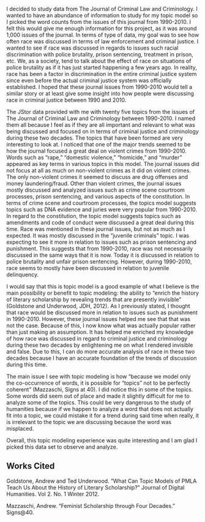 I decided to study data from The Journal of Criminal Law and Criminology. I wanted to have an abundance of information to study for my topic model so I picked the word counts from the issues of this journal from 1990-2010. I felt this would give me enough information for this project, as it was around 1,000 issues of the journal. In terms of type of data, my goal was to see how often race was discussed in terms of law enforcement and criminal justice. I wanted to see if race was discussed in regards to issues such racial discrimination with police brutality, prison sentencing, treatment in prison, etc. We, as a society, tend to talk about the effect of race on situations of police brutality as if it has just started happening a few years ago. In reality, race has been a factor in discrimination in the entire criminal justice system since even before the actual criminal justice system was officially established. I hoped that these journal issues from 1990-2010 would tell a similar story or at least give some insight into how people were discussing race in criminal justice between 1990 and 2010. 

The JStor data provided with me with twenty five topics from the issues of The Journal of Criminal Law and Criminology between 1990-2010. I named them all because I feel as if they are all important and relevant to what was being discussed and focused on in terms of criminal justice and criminology during these two decades. The topics that have been formed are very interesting to look at. I noticed that one of the major trends seemed to be how the journal focused a great deal on violent crimes from 1990-2010. Words such as “rape,” “domestic violence,” “homicide,” and “murder” appeared as key terms in various topics in this model. The journal issues did not focus at all as much on non-violent crimes as it did on violent crimes. The only non-violent crimes it seemed to discuss are drug offenses and money laundering/fraud. Other than violent crimes, the journal issues mostly discussed and analyzed issues such as crime scene courtroom processes, prison sentencing, and various aspects of the constitution. In terms of crime scene and courtroom processes, the topics model suggests topics such as DNA evidence and juries were very popular from 1990-2010. In regard to the constitution, the topic model suggests topics such as amendments and code of conduct were discussed a great deal during this time. Race was mentioned in these journal issues, but not as much as I expected. It was mostly discussed in the “juvenile criminals” topic. I was expecting to see it more in relation to issues such as prison sentencing and punishment. This suggests that from 1990-2010, race was not necessarily discussed in the same ways that it is now. Today it is discussed in relation to police brutality and unfair prison sentencing. However, during 1990-2010, race seems to mostly have been discussed in relation to juvenile delinquency. 

I would say that this is topic model is a good example of what I believe is the main possibility or benefit to topic modeling: the ability to “enrich the history of literary scholarship by revealing trends that are presently invisible” (Goldstone and Underwood, JDH, 2012). As I previously stated, I thought that race would be discussed more in relation to issues such as punishment in 1990-2010. However, these journal issues helped me see that that was not the case. Because of this, I now know what was actually popular rather than just making an assumption. It has helped me enriched my knowledge of how race was discussed in regard to criminal justice and criminology during these two decades by enlightening me on what I rendered invisible and false. Due to this, I can do more accurate analysis of race in these two decades because I have an accurate foundation of the trends of discussion during this time. 

The main issue I see with topic modeling is how “because we model only the co-occurrence of words, it is possible for “topics” not to be perfectly coherent” (Mazzaschi, Signs at 40). I did notice this in some of the topics. Some words did seem out of place and made it slightly difficult for me to analyze some of the topics. This could be very dangerous to the study of humanities because if we happen to analyze a word that does not actually fit into a topic, we could mistake it for a trend during said time when really, it is irrelevant to the topic we are discussing because the word was misplaced. 

Overall, this topic modeling experience was quite interesting and I am glad I picked this data set to observe and analyze. 




## Works Cited

Goldstone, Andrew and Ted Underwood. “What Can Topic Models of PMLA Teach Us 
About the History of Literary Scholarship?” Journal of Digital Humanities. Vol 2. 
No. 1 Winter 2012.

Mazzaschi, Andrew. “Feminist Scholarship through Four Decades.” Signs@40.
